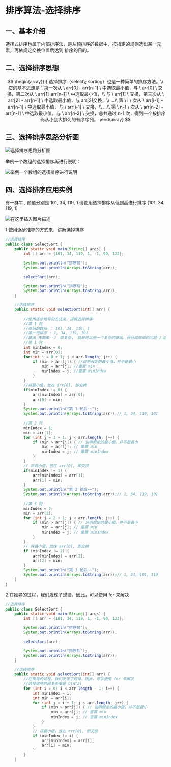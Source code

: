 # 排序算法-选择排序

## 一、基本介绍

选择式排序也属于内部排序法，是从预排序的数据中，按指定的规则选出某一元素，再依规定交换位置后达到 排序的目的。



## 二、选择排序思想

$$
\begin{array}{l}
选择排序（select\; sorting）也是一种简单的排序方法。\\
它的基本思想是：第一次从 \ arr[0] - arr[n-1] \ 中选取最小值，与 \ arr[0] \ 交换，第二次从 \ arr[1]-arr[n-1] \ 中选取最小值，\\
与 \ arr[1] \ 交换，第三次从 \ arr[2] - arr[n-1] \ 中选取最小值，与 arr[2]交换，\\
…\\
第 \ i \ 次从 \ arr[i-1] - arr[n-1] \ 中选取最小值，与 \ arr[i-1] \ 交换，\\
…\\
第 \ n-1 \ 次从 \ arr[n-2] - arr[n-1] \ 中选取最小值，与 \ arr[n-2] \ 交换，总共通过 n-1 次，得到一个按排序码从小到大排列的有序序列。
\end{array}
$$



## 三、选择排序思路分析图

![选择排序思路分析图](https://img-blog.csdnimg.cn/43de343b167e4ac1875f347ded29083a.png)

举例一个数组的选择排序再进行说明：

![举例一个数组的选择排序进行说明](https://img-blog.csdnimg.cn/fcac56de26dd4b4bb89a069fdf5bb352.png)



## 四、选择排序应用实例

有一群牛 , 颜值分别是 101, 34, 119, 1 请使用选择排序从低到高进行排序 [101, 34, 119, 1]

![在这里插入图片描述](https://img-blog.csdnimg.cn/cdd21751c56e49e99d1a292c09d601bf.png)

1.使用逐步推导的方式来，讲解选择排序

```java
//选择排序
public class SelectSort {
    public static void main(String[] args) {
        int [] arr = {101, 34, 119, 1, -1, 90, 123};

        System.out.println("排序前");
        System.out.println(Arrays.toString(arr));

        selectSort(arr);

        System.out.println("排序后");
        System.out.println(Arrays.toString(arr));
    }

    //选择排序
    public static void selectSort(int[] arr) {
        
        //使用逐步推导的方式来，讲解选择排序
        //第 1 轮
        //原始的数组 ： 101, 34, 119, 1
        //第一轮排序 : 1, 34, 119, 101
        //算法 先简单--》 做复杂， 就是可以把一个复杂的算法，拆分成简单的问题-》逐步解决
        //第 1 轮
        int minIndex = 0;
        int min = arr[0];
        for(int j = 0 + 1; j < arr.length; j++) {
            if (min > arr[j]) { //说明假定的最小值，并不是最小
                min = arr[j]; //重置 min
                minIndex = j; //重置 minIndex
            }
        }
        //将最小值，放在 arr[0], 即交换
        if(minIndex != 0) {
            arr[minIndex] = arr[0];
            arr[0] = min;
        }
        System.out.println("第 1 轮后~~");
        System.out.println(Arrays.toString(arr));// 1, 34, 119, 101
        
        //第 2 轮
        minIndex = 1;
        min = arr[1];
        for (int j = 1 + 1; j < arr.length; j++) {
            if (min > arr[j]) { // 说明假定的最小值，并不是最小
                min = arr[j]; // 重置 min
                minIndex = j; // 重置 minIndex
            }
        }
        // 将最小值，放在 arr[0], 即交换
        if(minIndex != 1) {
            arr[minIndex] = arr[1];
            arr[1] = min;
        }
        System.out.println("第 2 轮后~~");
        System.out.println(Arrays.toString(arr));// 1, 34, 119, 101
        
        //第 3 轮
        minIndex = 2;
        min = arr[2];
        for (int j = 2 + 1; j < arr.length; j++) {
            if (min > arr[j]) { // 说明假定的最小值，并不是最小
                min = arr[j]; // 重置 min
                minIndex = j; // 重置 minIndex
            }
        }
        // 将最小值，放在 arr[0], 即交换
        if (minIndex != 2) {
            arr[minIndex] = arr[2];
            arr[2] = min;
        }
        System.out.println("第 3 轮后~~");
        System.out.println(Arrays.toString(arr));// 1, 34, 101, 119 
    }
}
```

2.在推导的过程，我们发现了规律，因此，可以使用 for 来解决

```java
//选择排序
public class SelectSort {
    public static void main(String[] args) {
        int [] arr = {101, 34, 119, 1, -1, 90, 123};

        System.out.println("排序前");
        System.out.println(Arrays.toString(arr));

        selectSort(arr);

        System.out.println("排序后");
        System.out.println(Arrays.toString(arr));
    }

    //选择排序
    public static void selectSort(int[] arr) {
        //在推导的过程，我们发现了规律，因此，可以使用 for 来解决
        //选择排序时间复杂度是 O(n^2)
        for (int i = 0; i < arr.length - 1; i++) {
            int minIndex = i;
            int min = arr[i];
            for (int j = i + 1; j < arr.length; j++) {
                if (min > arr[j]) { // 说明假定的最小值，并不是最小
                    min = arr[j]; // 重置 min
                    minIndex = j; // 重置 minIndex
                }
            }
            // 将最小值，放在 arr[0], 即交换
            if (minIndex != i) {
                arr[minIndex] = arr[i];
                arr[i] = min;
            }
        }
    }
```

